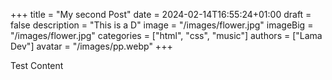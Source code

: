 +++
title = "My second Post"
date = 2024-02-14T16:55:24+01:00
draft = false
description = "This is a D"
image = "/images/flower.jpg"
imageBig = "/images/flower.jpg"
categories = ["html", "css", "music"]
authors = ["Lama Dev"]
avatar = "/images/pp.webp"
+++

Test Content
